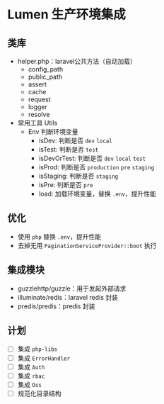 # Lumen 生产环境集成

## 类库
- helper.php：laravel公共方法（自动加载）
    - config_path
    - public_path
    - assert
    - cache
    - request
    - logger
    - resolve
- 常用工具 Utils
    - Env 判断环境变量
        - isDev: 判断是否 `dev` `local`
        - isTest: 判断是否 `test`
        - isDevOrTest: 判断是否 `dev` `local` `test`
        - isProd: 判断是否 `production` `pre` `staging`
        - isStaging: 判断是否 `staging`
        - isPre: 判断是否 `pre`
        - load: 加载环境变量，替换 `.env`，提升性能

## 优化
- 使用 `php` 替换 `.env`，提升性能
- 去掉无用 `PaginationServiceProvider::boot` 执行

## 集成模块
- guzzlehttp/guzzle：用于发起外部请求
- illuminate/redis：laravel redis 封装
- predis/predis：predis 封装

## 计划
- [ ] 集成 `php-libs`
- [ ] 集成 `ErrorHandler`
- [ ] 集成 `Auth`
- [ ] 集成 `rbac`
- [ ] 集成 `Oss`
- [ ] 规范化目录结构
